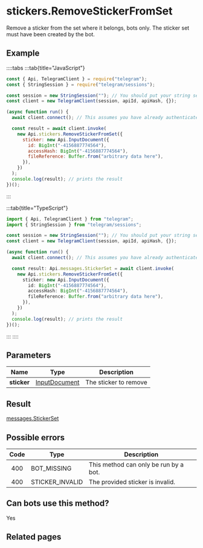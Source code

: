 # stickers.RemoveStickerFromSet

Remove a sticker from the set where it belongs, bots only. The sticker set must have been created by the bot.

## Example

::::tabs
:::tab{title="JavaScript"}

```js
const { Api, TelegramClient } = require("telegram");
const { StringSession } = require("telegram/sessions");

const session = new StringSession(""); // You should put your string session here
const client = new TelegramClient(session, apiId, apiHash, {});

(async function run() {
  await client.connect(); // This assumes you have already authenticated with .start()

  const result = await client.invoke(
    new Api.stickers.RemoveStickerFromSet({
      sticker: new Api.InputDocument({
        id: BigInt("-4156887774564"),
        accessHash: BigInt("-4156887774564"),
        fileReference: Buffer.from("arbitrary data here"),
      }),
    })
  );
  console.log(result); // prints the result
})();
```

:::

:::tab{title="TypeScript"}

```ts
import { Api, TelegramClient } from "telegram";
import { StringSession } from "telegram/sessions";

const session = new StringSession(""); // You should put your string session here
const client = new TelegramClient(session, apiId, apiHash, {});

(async function run() {
  await client.connect(); // This assumes you have already authenticated with .start()

  const result: Api.messages.StickerSet = await client.invoke(
    new Api.stickers.RemoveStickerFromSet({
      sticker: new Api.InputDocument({
        id: BigInt("-4156887774564"),
        accessHash: BigInt("-4156887774564"),
        fileReference: Buffer.from("arbitrary data here"),
      }),
    })
  );
  console.log(result); // prints the result
})();
```

:::
::::

## Parameters

|    Name     | Type                                                          | Description           |
| :---------: | ------------------------------------------------------------- | --------------------- |
| **sticker** | [InputDocument](https://core.telegram.org/type/InputDocument) | The sticker to remove |

## Result

[messages.StickerSet](https://core.telegram.org/type/messages.StickerSet)

## Possible errors

| Code | Type            | Description                           |
| :--: | --------------- | ------------------------------------- |
| 400  | BOT_MISSING     | This method can only be run by a bot. |
| 400  | STICKER_INVALID | The provided sticker is invalid.      |

## Can bots use this method?

Yes

## Related pages
